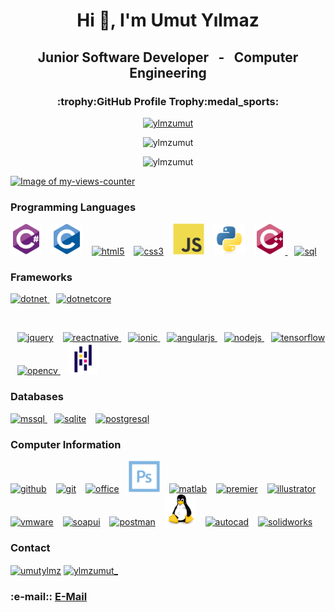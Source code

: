 <h1 align="center">Hi 👋, I'm Umut Yılmaz</h1>
<h2 align="center">Junior Software Developer &ensp;-&ensp; Computer Engineering</h2>

<h3 align="center">:trophy:GitHub Profile Trophy:medal_sports:</h3>
<p align="center"> <a href="https://github.com/ryo-ma/github-profile-trophy"><img src="https://github-profile-trophy.vercel.app/?username=ylmzumut&theme=algolia" alt="ylmzumut" style="transform: scale(1);"/></a> </p>

<p align="center"><img  src="https://github-readme-stats.vercel.app/api/top-langs?username=ylmzumut&show_icons=true&locale=en&layout=compact&theme=algolia " alt="ylmzumut" /></p>
<p align="center">
<img  src="https://github-readme-stats.vercel.app/api?username=ylmzumut&show_icons=true&locale=en&theme=algolia " alt="ylmzumut" /></p>

[![Image of my-views-counter](https://github.com/ylmzumut/my-views-counter/blob/master/svg/471639041/badge.svg)](https://github.com/ylmzumut/my-views-counter/blob/master/readme/471639041/week.md)

<h3 align="left" id="programming">Programming Languages</h3>
<p align="left">
<!--C#-->
<a href="#programming"><img src="https://raw.githubusercontent.com/devicons/devicon/master/icons/csharp/csharp-original.svg" alt="csharp" width="50" height="50"/></a>
  <!--C-->&ensp;
<a href="#programming"><img src="https://raw.githubusercontent.com/devicons/devicon/master/icons/c/c-original.svg" alt="c" width="50" height="50"/></a>
<!--HTML-->&ensp;
<a href="#programming"><img src="https://i.hizliresim.com/8v9742o.png" alt="html5" width="50" height="50"/></a>
<!--CSS-->&ensp;
<a href="#programming"><img src="https://i.hizliresim.com/hamfgs7.png" alt="css3" width="50" height="50"/></a>
<!--JavaScript-->&ensp;
<a href="#programming"><img src="https://raw.githubusercontent.com/devicons/devicon/master/icons/javascript/javascript-original.svg" alt="javascript" width="50" height="50"/></a>
<!--Python-->&ensp;
<a href="#programming"><img src="https://raw.githubusercontent.com/devicons/devicon/master/icons/python/python-original.svg" alt="python" width="50" height="50"/></a>
<!--C++-->&ensp;
<a href="#programming"><img src="https://raw.githubusercontent.com/devicons/devicon/master/icons/cplusplus/cplusplus-original.svg" alt="cplusplus" width="50" height="50"/> </a>
  <!--sql+-->&ensp;
<a href="#programming"><img src="https://sezeromer.com/wp-content/uploads/2018/01/sql.png" alt="sql" height="50"/> </a>
  </p>
  
<h3 align="left" id="framework">Frameworks</h3>
<p align="left" >
  <!-- .NET Framework -->
<a href="#framework"><img src="https://i.hizliresim.com/ekot9jd.png" alt="dotnet" height="50"/>  </a>
  <!-- .NET Core -->&ensp;
<a href="#framework"><img src="https://i.hizliresim.com/t7palgp.png" alt="dotnetcore" height="50"/></a>
  </p>
  <br/> 
<p align="left">
  <!-- jQuery -->&ensp;
<a href="#framework"><img src="https://icon-library.com/images/jquery-icon-png/jquery-icon-png-7.jpg" alt="jquery" width="50" height="50"/></a>
  <!-- React Native -->&ensp;
<a href="#framework"><img src="https://i.hizliresim.com/ap3ye95.png" alt="reactnative"  height="50"/>  </a>
  <!-- İonic Framework -->&ensp;
<a href="#framework"><img src="https://upload.wikimedia.org/wikipedia/commons/d/d1/Ionic_Logo.svg" alt="ionic" width="50" height="50"/>  </a>
<!-- angular -->&ensp;
<a href="#framework"><img src="https://angular.io/assets/images/logos/angularjs/AngularJS-Shield.svg" alt="angularjs" width="50" height="50"/>  </a>
  <!-- NodeJS -->&ensp;
<a href="#framework"><img src="https://hackr.io/tutorials/learn-node-js/logo/logo-node-js?ver=1610118577" alt="nodejs" width="50" height="50"/>  </a>
  <!-- TensorFlow -->&ensp;
<a href="#framework"><img src="https://www.vectorlogo.zone/logos/tensorflow/tensorflow-icon.svg" alt="tensorflow" width="50" height="50"/>  </a>
<!-- OpenCV -->&ensp;
<a href="#framework"><img src="https://www.vectorlogo.zone/logos/opencv/opencv-icon.svg" alt="opencv" width="50" height="50"/>  </a>
  <!-- Pandas -->&ensp;
<a href="#framework"><img src="https://raw.githubusercontent.com/devicons/devicon/2ae2a900d2f041da66e950e4d48052658d850630/icons/pandas/pandas-original.svg" alt="pandas" width="50" height="50"/>    </a>
</p>
    
<h3 align="left" id="datebase">Databases</h3>
<p align="left" >
  <!-- MSSQL -->
<a href="#datebase"><img src="https://i.hizliresim.com/7ulhk0y.png" alt="mssql" height="50"/>  </a>
<!-- SQLite -->&ensp;
<a href="#datebase"><img src="https://www.vectorlogo.zone/logos/sqlite/sqlite-icon.svg" alt="sqlite" height="50"/></a>
  <!-- postgresql -->&ensp;
  <a href="#datebase"><img src="https://upload.wikimedia.org/wikipedia/commons/thumb/2/29/Postgresql_elephant.svg/745px-Postgresql_elephant.svg.png" alt="postgresql" height="50"/> </a>
</p>

<h3 align="left" id="cominfo">Computer Information</h3>
<p align="left" >
<!-- github -->
 <a href="#cominfo"><img src="https://cdn-icons-png.flaticon.com/512/25/25231.png" alt="github" height="50"/></a>
<!-- git -->&ensp;
   <a href="#cominfo"><img src="https://www.vectorlogo.zone/logos/git-scm/git-scm-icon.svg" alt="git" height="50"/></a>
<!-- office -->&ensp;
   <a href="#cominfo"><img src="https://upload.wikimedia.org/wikipedia/commons/thumb/0/0c/Microsoft_Office_logo_%282013%E2%80%932019%29.svg/1728px-Microsoft_Office_logo_%282013%E2%80%932019%29.svg.png" alt="office" height="50"/></a>
<!-- photoshop -->&ensp;
   <a href="#cominfo"><img src="https://raw.githubusercontent.com/devicons/devicon/master/icons/photoshop/photoshop-line.svg" alt="photoshop" height="50"/></a>
<!-- matlab -->&ensp;
 <a href="#cominfo"><img src="https://upload.wikimedia.org/wikipedia/commons/2/21/Matlab_Logo.png" alt="matlab" height="50"/></a>
<!-- premier -->&ensp;
   <a href="#cominfo"><img src="https://ph-test-11.slatic.net/p/c1ed676f6c550b5537b93f23cefa031e.png" alt="premier" height="50"/></a>
<!-- illustrator -->&ensp;
 <a href="#cominfo"><img src="https://www.vectorlogo.zone/logos/adobe_illustrator/adobe_illustrator-icon.svg" alt="illustrator" height="50"/></a>
<!-- vmware -->&ensp;
   <a href="#cominfo"><img src="https://www.freepnglogos.com/uploads/vmware-png-logo/vmware-workstation-universal-keygen-png-logo-0.png" alt="vmware" height="50"/></a>
  <!-- soapui -->&ensp;
   <a href="#cominfo"><img src="https://www.soapui.org/smartbearbrand/media/images/logos/product-only/su_product-only-clr.svg" alt="soapui" height="50"/></a>
  <!-- postman -->&ensp;
   <a href="#cominfo"><img src="https://www.vectorlogo.zone/logos/getpostman/getpostman-icon.svg" alt="postman" height="50"/></a>
      <!-- linux -->&ensp;
 <a href="#cominfo"><img src="https://raw.githubusercontent.com/devicons/devicon/master/icons/linux/linux-original.svg" alt="linux" height="50"/></a>
  <!-- autocad -->&ensp;
   <a href="#cominfo"><img src="https://1.bp.blogspot.com/-Ynk6RtwM4rE/XrgR7i5obQI/AAAAAAACRco/Kz9NDMA_F_YEjQLJDwwsbStjT5Tl4a9vQCK4BGAsYHg/d/AutoCAD_2018_icon.png" alt="autocad" height="50"/></a>
  <!-- solidworks -->&ensp;
   <a href="#cominfo"><img src="https://icon-library.com/images/solidworks-icon/solidworks-icon-24.jpg" alt="solidworks" height="50"/></a>
</p>

<h3 align="left">Contact</h3>
<p align="left">
<a href="https://linkedin.com/in/umutylmz" target="blank"><img align="center"  src="https://raw.githubusercontent.com/rahuldkjain/github-profile-readme-generator/master/src/images/icons/Social/linked-in-alt.svg" alt="umutylmz" height="30" width="45"/></a> <a href="https://instagram.com/ylmzumut_" target="blank"><img align="center" src="https://raw.githubusercontent.com/rahuldkjain/github-profile-readme-generator/master/src/images/icons/Social/instagram.svg" alt="ylmzumut_" height="30" width="45"/></a>
 <h3 display="flex" align-items"center">:e-mail:: <a href="mailto:umutylmz.ce@gmail.com" target="blank">E-Mail</h3></a> 
</p>
